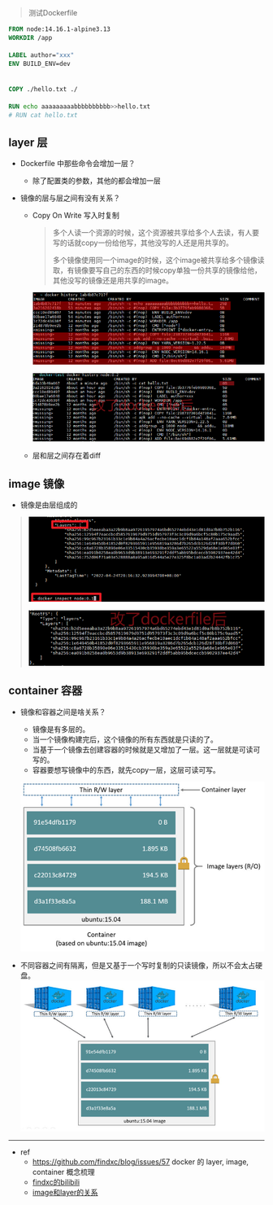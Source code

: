 > 测试Dockerfile

```dockerfile
FROM node:14.16.1-alpine3.13
WORKDIR /app

LABEL author="xxx"
ENV BUILD_ENV=dev


COPY ./hello.txt ./

RUN echo aaaaaaaaabbbbbbbbbb>>hello.txt
# RUN cat hello.txt	
```

## layer 层

- Dockerfile 中那些命令会增加一层？

  - 除了配置类的参数，其他的都会增加一层

- 镜像的层与层之间有没有关系？

  - Copy On Write 写入时复制

    > 多个人读一个资源的时候，这个资源被共享给多个人去读，有人要写的话就copy一份给他写，其他没写的人还是用共享的。
    >
    > 多个镜像使用同一个image的时候，这个image被共享给多个镜像读取，有镜像要写自己的东西的时候copy单独一份共享的镜像给他，其他没写的镜像还是用共享的image。

    ![image-20220424211654733](../.image/image-20220424211654733.png)

    ![image-20220424212144013](../.image/image-20220424212144013.png)

  - 层和层之间存在着diff

## image 镜像

- 镜像是由层组成的

> ![image-20220424210259550](../.image/image-20220424210259550.png)
>
> ![image-20220424212211975](../.image/image-20220424212211975.png)



## container 容器

- 镜像和容器之间是啥关系？

  - 镜像是有多层的。
  - 当一个镜像构建完后，这个镜像的所有东西就是只读的了。
  - 当基于一个镜像去创建容器的时候就是又增加了一层。这一层就是可读可写的。
  - 容器要想写镜像中的东西，就先copy一层，这层可读可写。

  ![基于 Ubuntu 镜像的容器层](../.image/container-layers.jpg)

- 不同容器之间有隔离，但是又基于一个写时复制的只读镜像，所以不会太占硬盘。
  ![共享相同镜像的容器](../.image/sharing-layers.jpg)



------

- ref
  - https://github.com/findxc/blog/issues/57
    docker 的 layer, image, container 概念梳理
  - [findxc的bilibili](https://www.bilibili.com/video/BV1mQ4y1X7VZ?spm_id_from=333.337.search-card.all.click)
  - [image和layer的关系](https://docs.docker.com/storage/storagedriver/#images-and-layers)
